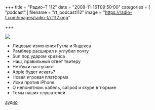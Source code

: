 +++
title = "Радио–Т 112"
date = "2008-11-16T09:50:00"
categories = [ "podcast",]
filename = "rt_podcast112"
image = "https://radio-t.com/images/radio-t/rt112.png"

+++

![](https://radio-t.com/images/radio-t/rt112.png)

- Лицевые изменения Гугла и Яндекса
- Рамблер расширил и углубил почту
- Sun под ударом кризиса
- Наш, правильный ответ твитеру
- Нетбуки наступают
- Apple будет искать?
- Новая игровая платформа
- Иски против iPhone
- О непонятном: кабель, callpod и skype в тюрьме
- Темы наших слушателей

[аудио](https://cdn.radio-t.com/rt_podcast112.mp3)
<audio src="https://cdn.radio-t.com/rt_podcast112.mp3" preload="none"></audio>
